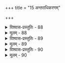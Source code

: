 +++
title = "15 अन्तराधिकरणम्"

+++

<details><summary>विश्वास-प्रस्तुतिः - 88</summary>

88. यद्वृत्तादेर्य एषोऽक्षिणि पुरुष इति श्रूयमाणोऽस्तु जीवो  
यद्वाऽक्ष्णोर्देवताऽर्कः प्रतिकृतिरथवा तत्र दृश्येति चेन्न।  
एतद्ब्रह्मैतदेवामृतमभयमिदं कं खमित्याद्यधीते-  
स्संयद्वामत्वमुख्यैस्स्थितिनियतिबलादर्चिराद्युक्तितश्च॥
</details>

<details><summary>मूलम् - 88</summary>

88. यद्वृत्तादेर्य एषोऽक्षिणि पुरुष इति श्रूयमाणोऽस्तु जीवो  
यद्वाऽक्ष्णोर्देवताऽर्कः प्रतिकृतिरथवा तत्र दृश्येति चेन्न।  
एतद्ब्रह्मैतदेवामृतमभयमिदं कं खमित्याद्यधीते-  
स्संयद्वामत्वमुख्यैस्स्थितिनियतिबलादर्चिराद्युक्तितश्च॥
</details>


<details><summary>विश्वास-प्रस्तुतिः - 89</summary>

89. स्वातन्त्र्योत्तंसितासु श्रुतिषु न फलदस्यैव वेद्यत्ववादः  
कल्याणालोकनादेरिव विधिबलतो वेदनस्यार्थवत्त्वात्।  
तस्मादक्ष्यन्तरस्थः प्रतिकृतिपुरुषो युज्यते पूर्वपक्षे  
सेयं पूर्वापरास्वप्यधिकृतिषु यथासम्भवं नीतिरूह्या॥
</details>

<details><summary>मूलम् - 89</summary>

89. स्वातन्त्र्योत्तंसितासु श्रुतिषु न फलदस्यैव वेद्यत्ववादः  
कल्याणालोकनादेरिव विधिबलतो वेदनस्यार्थवत्त्वात्।  
तस्मादक्ष्यन्तरस्थः प्रतिकृतिपुरुषो युज्यते पूर्वपक्षे  
सेयं पूर्वापरास्वप्यधिकृतिषु यथासम्भवं नीतिरूह्या॥
</details>


<details><summary>विश्वास-प्रस्तुतिः - 90</summary>

90. पूर्वन्यायेऽग्निविद्या पुरत उपनता मध्यतस्त्वत्र तस्मा-  
त्तद्वन्न ब्रह्मविद्यानुगतिरिति भवेदक्षिविद्या ततोऽन्या।   
मैवं विचछित्तिरङ्गैर्न हि भवति मिता चाङ्गगताऽनेकधाऽस्याः  
प्रोक्तं च ब्रह्मविद्यानुगुणमिह फलं प्राक्तु न ब्रह्मदृष्टिः॥
</details>

<details><summary>मूलम् - 90</summary>

90. पूर्वन्यायेऽग्निविद्या पुरत उपनता मध्यतस्त्वत्र तस्मा-  
त्तद्वन्न ब्रह्मविद्यानुगतिरिति भवेदक्षिविद्या ततोऽन्या।   
मैवं विचछित्तिरङ्गैर्न हि भवति मिता चाङ्गगताऽनेकधाऽस्याः  
प्रोक्तं च ब्रह्मविद्यानुगुणमिह फलं प्राक्तु न ब्रह्मदृष्टिः॥
</details>